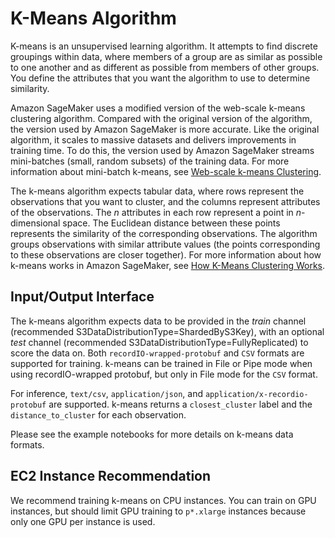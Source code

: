 # K\-Means Algorithm<a name="k-means"></a>

K\-means is an unsupervised learning algorithm\. It attempts to find discrete groupings within data, where members of a group are as similar as possible to one another and as different as possible from members of other groups\. You define the attributes that you want the algorithm to use to determine similarity\. 

Amazon SageMaker uses a modified version of the web\-scale k\-means clustering algorithm\. Compared with the original version of the algorithm, the version used by Amazon SageMaker is more accurate\. Like the original algorithm, it scales to massive datasets and delivers improvements in training time\. To do this, the version used by Amazon SageMaker streams mini\-batches \(small, random subsets\) of the training data\. For more information about mini\-batch k\-means, see [Web\-scale k\-means Clustering](https://www.eecs.tufts.edu/~dsculley/papers/fastkmeans.pdf)\.

The k\-means algorithm expects tabular data, where rows represent the observations that you want to cluster, and the columns represent attributes of the observations\. The *n* attributes in each row represent a point in *n*\-dimensional space\. The Euclidean distance between these points represents the similarity of the corresponding observations\. The algorithm groups observations with similar attribute values \(the points corresponding to these observations are closer together\)\. For more information about how k\-means works in Amazon SageMaker, see [How K\-Means Clustering Works](algo-kmeans-tech-notes.md)\.

## Input/Output Interface<a name="km-inputoutput"></a>

The k\-means algorithm expects data to be provided in the *train* channel \(recommended S3DataDistributionType=ShardedByS3Key\), with an optional *test* channel \(recommended S3DataDistributionType=FullyReplicated\) to score the data on\. Both `recordIO-wrapped-protobuf` and `CSV` formats are supported for training\. k\-means can be trained in File or Pipe mode when using recordIO\-wrapped protobuf, but only in File mode for the `CSV` format\.

For inference, `text/csv`, `application/json`, and `application/x-recordio-protobuf` are supported\. k\-means returns a `closest_cluster` label and the `distance_to_cluster` for each observation\.

Please see the example notebooks for more details on k\-means data formats\.

## EC2 Instance Recommendation<a name="km-instances"></a>

We recommend training k\-means on CPU instances\. You can train on GPU instances, but should limit GPU training to `p*.xlarge` instances because only one GPU per instance is used\.
